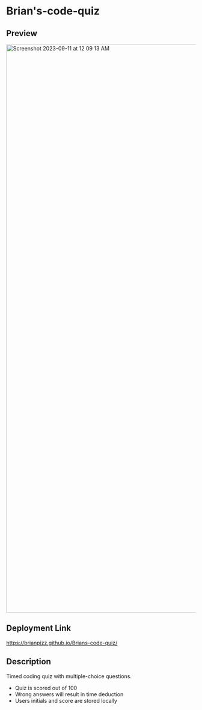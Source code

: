 # Brian's-code-quiz
## Preview
<img width="1512" alt="Screenshot 2023-09-11 at 12 09 13 AM" src="https://github.com/BrianPizz/code-quiz/assets/138056153/c04d336e-7eac-4b59-bce6-117bdc33febf">

## Deployment Link
https://brianpizz.github.io/Brians-code-quiz/

## Description
Timed coding quiz with multiple-choice questions.
* Quiz is scored out of 100
* Wrong answers will result in time deduction
* Users initials and score are stored locally
